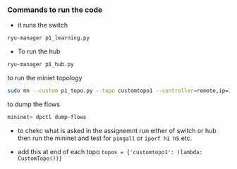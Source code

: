 ### Commands to run the code
- it runs the switch

```bash
ryu-manager p1_learning.py
``` 
- To run the hub
```bash
ryu-manager p1_hub.py
```

to run the miniet topology
```bash
sudo mn --custom p1_topo.py --topo customtopo1 --controller=remote,ip=127.0.0.1,port=6633 --switch ovsk,protocols=OpenFlow10 --mac --link=tc
```
to dump the flows
```bash
mininet> dpctl dump-flows
```

- to chekc what is asked in the assignemnt run either of switch or hub then  run the mininet and test for `pingall` or `iperf h1 h5` etc.

- add this at end of each topo `topos = {'customtopo1': (lambda: CustomTopo())}`